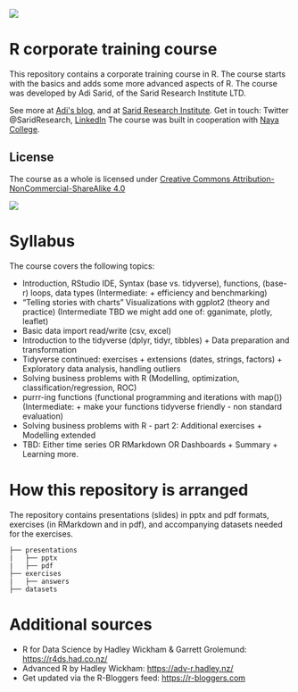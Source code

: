 ﻿![](http://www.sarid-ins.com/files/site_image/logo_eng_2.png)

# R corporate training course

This repository contains a corporate training course in R. 
The course starts with the basics and adds some more advanced aspects of R.
The course was developed by Adi Sarid, of the Sarid Research Institute LTD.

See more at [Adi's blog](https://adisarid.github.io), and at [Sarid Research Institute](http://www.sarid-ins.com). 
Get in touch: Twitter @SaridResearch, [LinkedIn](https://www.linkedin.com/in/adi-sarid/)
The course was built in cooperation with [Naya College](https://www.naya-college.co.il/).

## License

The course as a whole is licensed under [Creative Commons Attribution-NonCommercial-ShareAlike 4.0](http://creativecommons.org/licenses/by-nc-sa/4.0/) 

![](https://i.creativecommons.org/l/by-nc-sa/4.0/88x31.png)

# Syllabus

The course covers the following topics:


   * Introduction, RStudio IDE, Syntax (base vs. tidyverse), functions, (base-r) loops, data types (Intermediate: + efficiency and benchmarking)
   * “Telling stories with charts” Visualizations with ggplot2 (theory and practice) (Intermediate TBD we might add one of: gganimate, plotly, leaflet)
   * Basic data import read/write (csv, excel)
   * Introduction to the tidyverse (dplyr, tidyr, tibbles) + Data preparation and transformation
   * Tidyverse continued: exercises + extensions (dates, strings, factors) + Exploratory data analysis, handling outliers
   * Solving business problems with R (Modelling, optimization, classification/regression, ROC)
   * purrr-ing functions (functional programming and iterations with map()) (Intermediate: + make your functions tidyverse friendly - non standard evaluation)
   * Solving business problems with R - part 2: Additional exercises + Modelling extended
   * TBD: Either time series OR RMarkdown OR Dashboards + Summary + Learning more.

# How this repository is arranged

The repository contains presentations (slides) in pptx and pdf formats, exercises (in RMarkdown and in pdf), and accompanying datasets needed for the exercises.

```
├── presentations
|   ├── pptx
|   ├── pdf
├── exercises
|   ├── answers
├── datasets
```

# Additional sources

   * R for Data Science by Hadley Wickham & Garrett Grolemund: https://r4ds.had.co.nz/
   * Advanced R by Hadley Wickham: https://adv-r.hadley.nz/
   * Get updated via the R-Bloggers feed: https://r-bloggers.com
